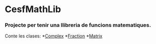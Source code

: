 # CesfMathLib

### Projecte per tenir una llibreria de **funcions matematiques**. 

Conte les clases:
  *[Complex](http://en.wikipedia.org/wiki/Complex_number)
  *[Fraction](http://en.wikipedia.org/wiki/Fraction_(mathematics))
  *[Matrix](http://en.wikipedia.org/wiki/Matrix_(mathematics))

